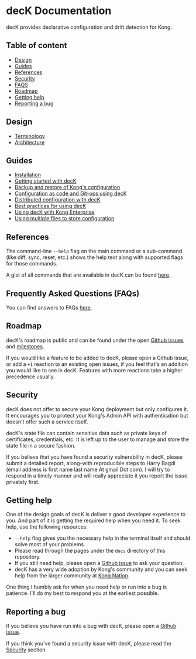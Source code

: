 # decK Documentation

decK provides declarative configuration and drift detection for Kong.

## Table of content

- [Design](#design)
- [Guides](#guides)
- [References](#references)
- [Security](#security)
- [FAQS](#frequently-asked-questions-faqs)
- [Roadmap](#roadmap)
- [Getting help](#getting-help)
- [Reporting a bug](#reporting-a-bug)

## Design

- [Terminology](terminology.md)
- [Architecture](design-architecture.md)

## Guides

- [Installation](guides/installation.md)
- [Getting started with decK](guides/getting-started.md)
- [Backup and restore of Kong's configuration](guides/backup-restore.md)
- [Configuration as code and Git-ops using decK](guides/ci-driven-configuration.md)
- [Distributed configuration with decK](guides/distributed-configuration.md)
- [Best practices for using decK](guides/best-practices.md)
- [Using decK with Kong Enterprise](guides/kong-enterprise.md)
- [Using multiple files to store configuration](guides/multi-file-state.md)

## References

The command-line `--help` flag on the main command or a sub-command (like diff,
sync, reset, etc.) shows the help text along with supported flags for those
commands.

A gist of all commands that are available in decK can be found
[here](commands.md).

## Frequently Asked Questions (FAQs)

You can find answers to FAQs [here](faqs.md).

## Roadmap

decK's roadmap is public and can be found under the open
[Github issues](https://github.com/hbagdi/deck/issues) and
[milestones](https://github.com/hbagdi/deck/milestones).

If you would like a feature to be added to decK, please open a Github issue,
or add a `+1` reaction to an existing open issues, if you feel that's
an addition you would like to see in decK.
Features with more reactions take a higher precedence usually.

## Security

decK does not offer to secure your Kong deployment but only configures it.
It encourages you to protect your Kong's Admin API with authentication but
doesn't offer such a service itself.

decK's state file can contain sensitive data such as private keys of
certificates, credentials, etc. It is left up to the user to manage
and store the state file in a secure fashion.

If you believe that you have found a security vulnerability in decK, please
submit a detailed report, along-with reproducible steps
to Harry Bagdi (email address is first name last name At gmail Dot com).
I will try to respond in a timely manner and will really appreciate it you
report the issue privately first.

## Getting help

One of the design goals of decK is deliver a good developer experience to you.
And part of it is getting the required help when you need it.
To seek help, use the following resources:
- `--help` flag gives you the necessary help in the terminal itself and should
  solve most of your problems.
- Please read through the pages under the `docs` directory of this repository.
- If you still need help, please open a
  [Github issue](https://github.com/hbagdi/deck/issues/new) to ask your
  question.
- decK has a very wide adoption by Kong's community and you can seek help
  from the larger community at [Kong Nation](https://discuss.konghq.com).

One thing I humbly ask for when you need help or run into a bug is patience.
I'll do my best to respond you at the earliest possible.

## Reporting a bug

If you believe you have run into a bug with decK, please open
a [Github issue](https://github.com/hbagdi/deck/issues/new).

If you think you've found a security issue with decK, please read the
[Security](#security) section.
